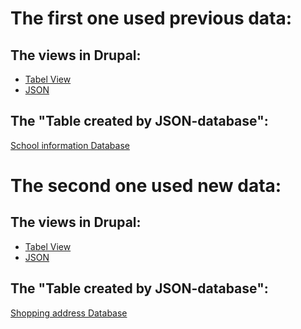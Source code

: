 The first one used previous data:
=============
The views in Drupal:
-------------
- [Tabel View](http://dev-my-1st-pantheon-site.pantheonsite.io/school-information#overlay-context=database.php)
- [JSON](http://dev-my-1st-pantheon-site.pantheonsite.io/school_info2#overlay-context=database.php)

The "Table created by JSON-database": 
-------------
[School information Database](http://dev-my-1st-pantheon-site.pantheonsite.io/lesson5/json-database.php)


The second one used new data:
=============
The views in Drupal:
-------------
- [Tabel View](http://dev-my-1st-pantheon-site.pantheonsite.io/shopping-address#overlay-context=)
- [JSON](http://dev-my-1st-pantheon-site.pantheonsite.io/shopping-address2#overlay-context=)

The "Table created by JSON-database": 
-------------
[Shopping address Database](http://dev-my-1st-pantheon-site.pantheonsite.io/lesson5/json-database_2nd.php)
